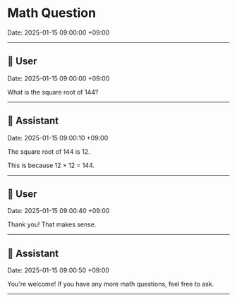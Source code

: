 # Math Question

Date: 2025-01-15 09:00:00 +09:00

---

## 👤 User
Date: 2025-01-15 09:00:00 +09:00

What is the square root of 144?

---

## 🤖 Assistant
Date: 2025-01-15 09:00:10 +09:00

The square root of 144 is 12.

This is because 12 × 12 = 144.

---

## 👤 User
Date: 2025-01-15 09:00:40 +09:00

Thank you! That makes sense.

---

## 🤖 Assistant
Date: 2025-01-15 09:00:50 +09:00

You're welcome! If you have any more math questions, feel free to ask.

---
